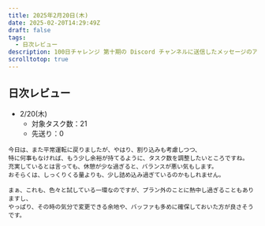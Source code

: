 ```yaml
---
title: 2025年2月20日(木)
date: 2025-02-20T14:29:49Z
draft: false
tags:
  - 日次レビュー
description: 100日チャレンジ 第十期の Discord チャンネルに送信したメッセージのアーカイブ
scrolltotop: true
---
```


## 日次レビュー

- 2/20(木)
  - 対象タスク数：21
  - 先送り：0

```
今日は、また平常運転に戻りましたが、やはり、割り込みも考慮しつつ、
特に何事もなければ、もう少し余裕が持てるように、タスク数を調整したいところですね。
充実しているとは言っても、休憩が少な過ぎると、バランスが悪い気もします。
おそらくは、しっくりくる量よりも、少し詰め込み過ぎているのかもしれません。

まぁ、これも、色々と試している一環なのですが、プラン外のことに熱中し過ぎることもありますし、
やっぱり、その時の気分で変更できる余地や、バッファも多めに確保しておいた方が良さそうです。
```
